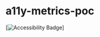 # a11y-metrics-poc

[![Accessibility Badge](https://img.shields.io/endpoint?url=https://raw.githubusercontent.com/dequelabs/a11y-metrics-poc/main/a11y_metrics__heads_main.json)]

